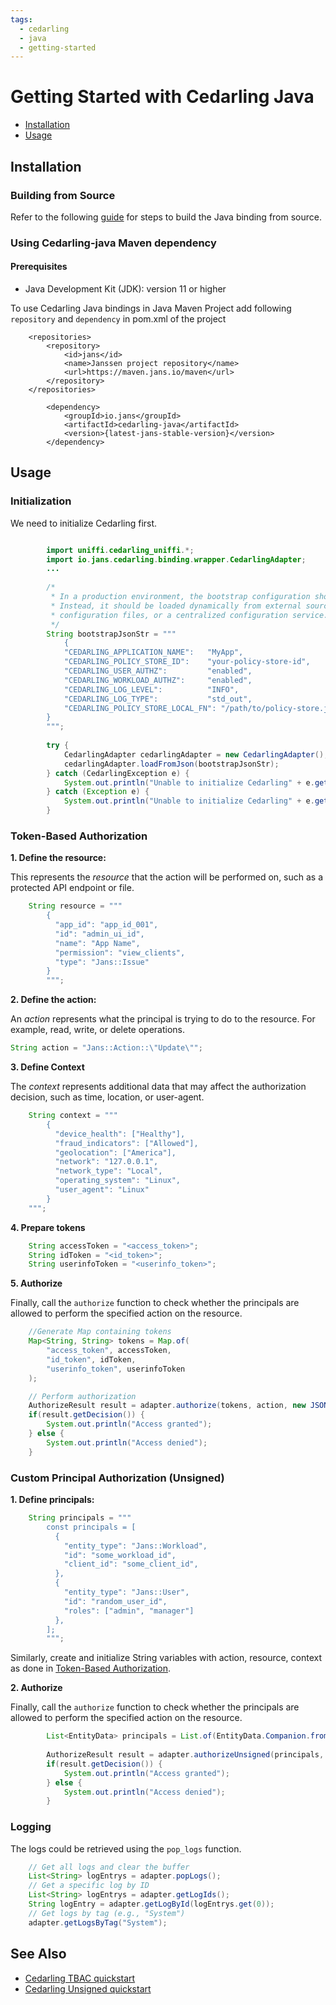 ```yaml
---
tags:
  - cedarling
  - java
  - getting-started
---
```


# Getting Started with Cedarling Java

- [Installation](#installation)
- [Usage](#usage)

## Installation 

### Building from Source

Refer to the following [guide](../uniffi/cedarling-kotlin.md#building-from-source) for steps to build the Java binding from source.

### Using Cedarling-java Maven dependency

#### Prerequisites

- Java Development Kit (JDK): version 11 or higher

To use Cedarling Java bindings in Java Maven Project add following `repository` and `dependency` in pom.xml of the project

```declarative
    <repositories>
        <repository>
            <id>jans</id>
            <name>Janssen project repository</name>
            <url>https://maven.jans.io/maven</url>
        </repository>
    </repositories>
```
```declarative
        <dependency>
            <groupId>io.jans</groupId>
            <artifactId>cedarling-java</artifactId>
            <version>{latest-jans-stable-version}</version>
        </dependency>
```

## Usage

### Initialization

We need to initialize Cedarling first.

```java

        import uniffi.cedarling_uniffi.*;
        import io.jans.cedarling.binding.wrapper.CedarlingAdapter;
        ...
        
        /*
         * In a production environment, the bootstrap configuration should not be hardcoded. 
         * Instead, it should be loaded dynamically from external sources such as environment variables, 
         * configuration files, or a centralized configuration service.
         */
        String bootstrapJsonStr = """
            {
            "CEDARLING_APPLICATION_NAME":   "MyApp",
            "CEDARLING_POLICY_STORE_ID":    "your-policy-store-id",
            "CEDARLING_USER_AUTHZ":         "enabled",
            "CEDARLING_WORKLOAD_AUTHZ":     "enabled",
            "CEDARLING_LOG_LEVEL":          "INFO",
            "CEDARLING_LOG_TYPE":           "std_out",
            "CEDARLING_POLICY_STORE_LOCAL_FN": "/path/to/policy-store.json"
        }
        """;
        
        try {
            CedarlingAdapter cedarlingAdapter = new CedarlingAdapter();
            cedarlingAdapter.loadFromJson(bootstrapJsonStr);
        } catch (CedarlingException e) {
            System.out.println("Unable to initialize Cedarling" + e.getMessage());
        } catch (Exception e) {
            System.out.println("Unable to initialize Cedarling" + e.getMessage());
        }

```

### Token-Based Authorization

**1. Define the resource:**

This represents the *resource* that the action will be performed on, such as a protected API endpoint or file.

```java
    String resource = """
        {
          "app_id": "app_id_001",
          "id": "admin_ui_id",
          "name": "App Name",
          "permission": "view_clients",
          "type": "Jans::Issue"
        }
        """;
```
**2. Define the action:**

An *action* represents what the principal is trying to do to the resource. For example, read, write, or delete operations.

```java
String action = "Jans::Action::\"Update\"";
```

**3. Define Context**

The *context* represents additional data that may affect the authorization decision, such as time, location, or user-agent.

```java
    String context = """
        {
          "device_health": ["Healthy"],
          "fraud_indicators": ["Allowed"],
          "geolocation": ["America"],
          "network": "127.0.0.1",
          "network_type": "Local",
          "operating_system": "Linux",
          "user_agent": "Linux"
        }
    """;
```

**4. Prepare tokens**

```java
    String accessToken = "<access_token>";
    String idToken = "<id_token>";
    String userinfoToken = "<userinfo_token>";
```

**5. Authorize**

Finally, call the `authorize` function to check whether the principals are allowed to perform the specified action on the resource.

```java
    //Generate Map containing tokens
    Map<String, String> tokens = Map.of(
        "access_token", accessToken,
        "id_token", idToken,
        "userinfo_token", userinfoToken
    );

    // Perform authorization
    AuthorizeResult result = adapter.authorize(tokens, action, new JSONObject(resource), new JSONObject(context));
    if(result.getDecision()) {
        System.out.println("Access granted");
    } else {
        System.out.println("Access denied");
    }
```

### Custom Principal Authorization (Unsigned)

**1. Define principals:**

```java
    String principals = """
        const principals = [
          {
            "entity_type": "Jans::Workload",
            "id": "some_workload_id",
            "client_id": "some_client_id",
          },
          {
            "entity_type": "Jans::User",
            "id": "random_user_id",
            "roles": ["admin", "manager"]
          },
        ];
        """;
```

Similarly, create and initialize String variables with action, resource, context as done in [Token-Based Authorization](#token-based-authorization).

**2. Authorize**

Finally, call the `authorize` function to check whether the principals are allowed to perform the specified action on the resource.

```java
        List<EntityData> principals = List.of(EntityData.Companion.fromJson(principals));
        
        AuthorizeResult result = adapter.authorizeUnsigned(principals, action, new JSONObject(resource), new JSONObject(context));
        if(result.getDecision()) {
            System.out.println("Access granted");
        } else {
            System.out.println("Access denied");
        }
```

### Logging
    
The logs could be retrieved using the `pop_logs` function.

```java
    // Get all logs and clear the buffer
    List<String> logEntrys = adapter.popLogs();
    // Get a specific log by ID
    List<String> logEntrys = adapter.getLogIds();
    String logEntry = adapter.getLogById(logEntrys.get(0));
    // Get logs by tag (e.g., "System")
    adapter.getLogsByTag("System");
```


## See Also

- [Cedarling TBAC quickstart](../cedarling-quick-start-tbac.md)
- [Cedarling Unsigned quickstart](../cedarling-quick-start-unsigned.md)

